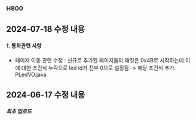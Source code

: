 ### H800

## 2024-07-18 수정 내용

#### 1. 통화관련 사항
- 페이지 이동 관련 수정 : 신규로 추가된 페이지들의 패킷은 0x4B로 시작하는데 이에 대한 조건식 누락으로 led id가 전부 0으로 설정됨
-> 해당 조건식 추가. PLedVO.java



## 2024-06-17 수정 내용

##### 최초 업로드
